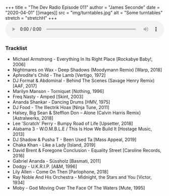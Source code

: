 +++
title = "The Dev Radio Episode 011"
author = "James Seconde"
date = "2020-04-01"
[[images]]
  src = "img/turntables.jpg"
  alt = "Some turntables"
  stretch = "stretchH"
+++
<AUDIO
    style="width:100%;"
    controls
    src="https://devtheatre.s3-eu-west-1.amazonaws.com/The+Dev+Radio+011.mp3">
    Your browser does not support the
    <code>audio</code> element.
</AUDIO>

### Tracklist

* Michael Armstrong - Everything In Its Right Place [Rockabye Baby!, 2006]
* Nightmares on Wax - Deep Shadows (Moodymann Remix) [Warp, 2018]
* Aphrodite's Child - The Lamb [Vertigo, 1972]
* DJ Format & Abdominal - Behind The Scenes (Savage Henry Remix) [AAF, 2017]
* Marilyn Manson - Torniquet [Nothing, 1996]
* Freq Nasty - Amped [Skint, 2003]
* Ananda Shankar - Dancing Drums [HMV, 1975]
* DJ Food - The Illectrik Hoax [Ninja Tune, 2011]
* Halsey, Big Sean & Stefflon Don – Alone (Calvin Harris Remix) [Astralwerks, 2018]
* Lee 'Scratch' Perry - Bumpy Road of Life [Upsetter, 2018]
* Alabama 3 - W.O.M.B.L.E / This Is How We Build It [Hostage Music, 2013]
* DJ Shadow & Pusha T - Been Used Ta [Mass Appeal, 2019]
* Chaka Khan - Like a Lady [Island, 2019]
* David Brent & Foregone Conclusion - Equality Street [Caroline Records, 2016]
* Gabriel Ananda ‎- Süssholz [Basmati, 2011]
* Dodgy - U.K.R.I.P. [A&M, 1996]
* Lily Allen - Come On Then [Parlophone, 2018]
* Ray Noble And His Orchestra - Midnight, the Stars and You [Victor, 1934]
* Moby - God Moving Over The Face Of The Waters [Mute, 1995]